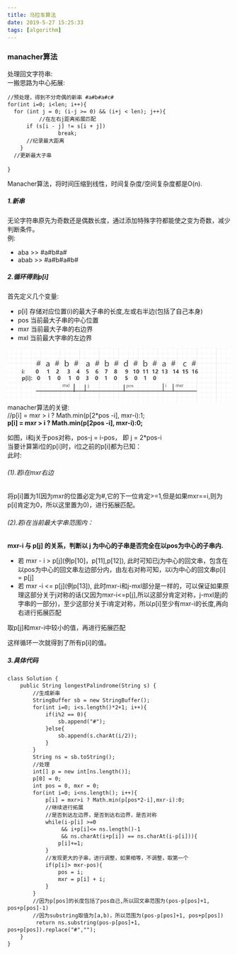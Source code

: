 ```yaml
---
title: 马拉车算法
date: 2019-5-27 15:25:33
tags: [algorithm]
---
```


### manacher算法
处理回文字符串:<br>
一搬思路为中心拓展:<br>
```
//预处理，得到不分奇偶的新串 #a#b#a#c#
for(int i=0; i<len; i++){
  for (int j = 0; (i-j >= 0) && (i+j < len); j++){
		  //在左右j距离拓展匹配
      if (s[i - j] != s[i + j])
				break;
      //纪录最大距离
	}
  //更新最大子串

}
```
Manacher算法，将时间压缩到线性，时间复杂度/空间复杂度都是O(n).


##### 1.新串
无论字符串原先为奇数还是偶数长度，通过添加特殊字符都能使之变为奇数，减少判断条件。<br>
例:
- aba >> #a#b#a#
- abab >> #a#b#a#b#

##### 2.循环得到p[i]
首先定义几个变量: <br>
- p[i] 存储对应位置(i)的最大子串的长度,左或右半边(包括了自己本身)
- pos 当前最大子串的中心位置
- mxr 当前最大子串的右边界
- mxl 当前最大字串的左边界

![manacher](./manacher01.png)
manacher算法的关键: <br>
//p[i] = mxr > i ? Math.min(p[2*pos -i], mxr-i):1;<br>
<strong>p[i] = mxr > i ? Math.min(p[2pos -i], mxr-i):0;</strong>  

如图，i和j关于pos对称，pos-j = i-pos， 即 j = 2*pos-i<br>
当要计算第i位的p[i]时，i位之前的p[i]都为已知：<br>
此时:<br>
###### (1).若i在mxr右边
将p[i]置为1(因为mxr的位置必定为#,它的下一位肯定>=1,但是如果mxr==i,则为p[i]肯定为0，所以这里置为0)，进行拓展匹配。<br>
###### (2).若i在当前最大字串范围内：<br>
<strong>mxr-i 与 p[j] 的关系，判断以 j 为中心的子串是否完全在以pos为中心的子串内.<br></strong>
- 若 mxr - i > p[j]\(例p[10]，p[11],p[12]), 此时可知已j为中心的回文串，包含在以pos为中心的回文串左边部分内，由左右对称可知，以i为中心的回文串p[i] = p[j]<br>
- 若 mxr -i <= p[j]\(例p[13]), 此时mxr-i和j-mxl部分是一样的，可以保证如果原理这部分关于j对称的话(又因为mxr-i<=p[j],所以这部分肯定对称，j-mxl是j的字串的一部分)，至少这部分关于i肯定对称，所以p[i]至少有mxr-i的长度,再向右进行拓展匹配<br>

取p[j]和mxr-i中较小的值，再进行拓展匹配<br>

这样循环一次就得到了所有p[i]的值。

##### 3.具体代码
```
class Solution {
    public String longestPalindrome(String s) {
        //生成新串
        StringBuffer sb = new StringBuffer();
        for(int i=0; i<s.length()*2+1; i++){
            if(i%2 == 0){
                sb.append("#");
            }else{
                sb.append(s.charAt(i/2));
            }
        }
        String ns = sb.toString();
        //处理
        int[] p = new int[ns.length()];
        p[0] = 0;
        int pos = 0, mxr = 0;
        for(int i=0; i<ns.length(); i++){
            p[i] = mxr>i ? Math.min(p[pos*2-i],mxr-i):0;
            //继续进行拓展
            //是否到达左边界，是否到达右边界，是否对称
            while(i-p[i] >=0
                 && i+p[i]<= ns.length()-1
                 && ns.charAt(i+p[i]) == ns.charAt(i-p[i])){
                p[i]+=1;
            }
            //发现更大的子串，进行调整，如果相等，不调整，取第一个
            if(p[i]> mxr-pos){
                pos = i;
                mxr = p[i] + i;
            }
        }
        //因为p[pos]的长度包括了pos自己,所以回文串范围为(pos-p[pos]+1, pos+p[pos]-1)
        //因为substring取值为[a,b)，所以范围为(pos-p[pos]+1, pos+p[pos])
         return ns.substring(pos-p[pos]+1, pos+p[pos]).replace("#","");
    }
}
```
